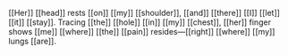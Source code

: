 [[Her]] [[head]] rests [[on]] [[my]] [[shoulder]], [[and]] [[there]] [[I]] [[let]] [[it]] [[stay]]. Tracing [[the]] [[hole]] [[in]] [[my]] [[chest]], [[her]] finger shows [[me]] [[where]] [[the]] [[pain]] resides—[[right]] [[where]] [[my]] lungs [[are]].